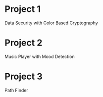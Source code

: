 # Project 1
Data Security with Color Based Cryptography
# Project 2
Music Player with Mood Detection
# Project 3
Path Finder
